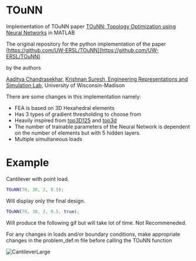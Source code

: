 # TOuNN
Implementation of TOuNN paper [TOuNN: Topology Optimization using Neural Networks](https://link.springer.com/article/10.1007/s00158-020-02748-4) in MATLAB

The original repository for the python implementation of the paper [https://github.com/UW-ERSL/TOuNN](https://github.com/UW-ERSL/TOuNN)

by the authors

[Aaditya Chandrasekhar](https://aadityacs.github.io/), [Krishnan Suresh, Engineering Representations and Simulation Lab](https://ersl.wisc.edu), University of Wisconsin-Madison

There are some changes in this implementation namely:
+ FEA is based on 3D Hexahedral elements
+ Has 3 types of gradient thresholding to choose from
+ Heavily inspired from [top3D125](https://arxiv.org/pdf/2005.05436.pdf) and [top3d](https://www.top3d.app/)
+ The number of trainable parameters of the Neural Network is dependent on the number of elements but with 5 hidden layers.
+ Multiple simultaneous loads

# Example
Cantilever with point load.

```MATLAB
TOuNN(70, 30, 2, 0.5);
```
Will display only the final design.

```MATLAB
TOuNN(70, 30, 2, 0.5, true);
```
Will produce the following gif but will take lot of time. Not Recommeneded.

For any changes in loads and/or boundary conditions, 
make appropriate changes in the problem_def.m file before calling the TOuNN function

![CantileverLarge](https://user-images.githubusercontent.com/54637647/164000610-e0f5cdb6-b57f-4262-8c58-b7d8046fe93c.gif)

